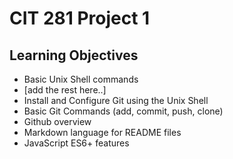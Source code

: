 # CIT 281 Project 1

## Learning Objectives

- Basic Unix Shell commands
- [add the rest here..]
 - Install and Configure Git using the Unix Shell
 - Basic Git Commands (add, commit, push, clone)
 - Github overview
 - Markdown language for README files
 - JavaScript ES6+ features
